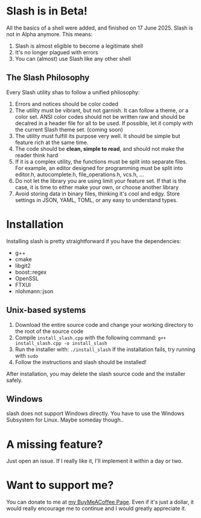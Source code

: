 # Slash is in Beta!
All the basics of a shell were added, and finished on 17 June 2025. Slash is not in Alpha anymore. This means:
1. Slash is almost eligible to become a legitimate shell
2. It's no longer plagued with errors
3. You can (almost) use Slash like any other shell

## The Slash Philosophy
Every Slash utility shas to follow a unified philosophy:
1. Errors and notices should be color coded
2. The utility must be vibrant, but not garnish. It can follow a theme, or a color set. ANSI color codes should not be written raw and should be decalred in a header file for all to be used. If possible, let it comply with the current Slash theme set. (coming soon)
3. The utility must fulfill its purpose very well. It should be simple but feature rich at the same time.
4. The code should be **clean, simple to read**, and should not make the reader think hard
5. If it is a complex utility, the functions must be split into separate files. For example, an editor designed for programming must be split into editor.h, autocomplete.h, file_operations.h, vcs.h, ...
6. Do not let the library you are using limit your feature set. If that is the case, it is time to either make your own, or choose another library
7. Avoid storing data in binary files, thinking it's cool and edgy. Store settings in JSON, YAML, TOML, or any easy to understand types. 

# Installation
Installing slash is pretty straightforward if you have the dependencies:
- g++
- cmake
- libgit2
- boost::regex
- OpenSSL
- FTXUI
- nlohmann::json

## Unix-based systems
1. Download the entire source code and change your working directory to the root of the source code
2. Compile `install_slash.cpp` with the following command:
   ```g++ install_slash.cpp -o install_slash```
3. Run the installer with:
   ```./install_slash```
   If the installation fails, try running with `sudo`
4. Follow the instructions and slash should be installed!  

After installation, you may delete the slash source code and the installer safely.

## Windows
slash does not support Windows directly. You have to use the Windows Subsystem for Linux. Maybe someday though..

# A missing feature?
Just open an issue. If I really like it, I'll implement it within a day or two.

# Want to support me?
You can donate to me at [my BuyMeACoffee Page](https://buymeacoffee.com/msa_1618). Even if it's just a dollar, it would really encourage me to continue and I would greatly appreciate it.
